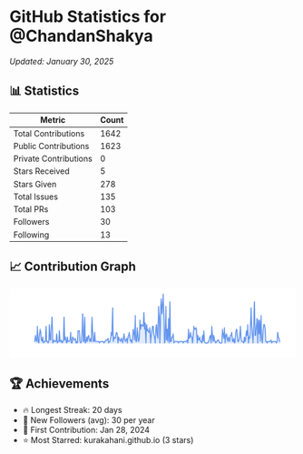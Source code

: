 # GitHub Statistics for @ChandanShakya
*Updated: January 30, 2025*

## 📊 Statistics
| Metric | Count |
|--------|--------|
| Total Contributions | 1642 |
| Public Contributions | 1623 |
| Private Contributions | 0 |
| Stars Received | 5 |
| Stars Given | 278 |
| Total Issues | 135 |
| Total PRs | 103 |
| Followers | 30 |
| Following | 13 |

## 📈 Contribution Graph

![Contribution Graph](./contribution_graph.png)

## 🏆 Achievements

- 🔥 Longest Streak: 20 days
- 👥 New Followers (avg): 30 per year
- 📅 First Contribution: Jan 28, 2024
- ⭐ Most Starred: kurakahani.github.io (3 stars)
